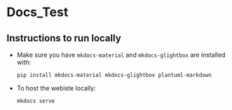 # Docs_Test

## Instructions to run locally

- Make sure you have `mkdocs-material` and `mkdocs-glightbox` are installed with:

      pip install mkdocs-material mkdocs-glightbox plantuml-markdown
      
- To host the webiste locally:

      mkdocs serve
